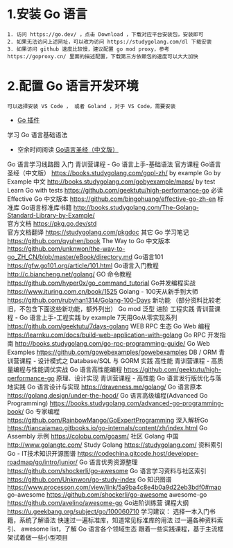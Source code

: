 

# 1.安装 Go 语言

```
1. 访问 https://go.dev/ ，点击 Download ，下载对应平台安装包，安装即可
2. 如果无法访问上述网址，可以改为访问 https://studygolang.com/dl 下载安装
3. 如果访问 github 速度比较慢，建议配置 go mod proxy，参考 https://goproxy.cn/ 里面的描述配置，下载第三方依赖包的速度可以大大加快
```

# 2.配置 Go 语言开发环境
```
可以选择安装 VS Code ， 或者 Goland ，对于 VS Code，需要安装
```
- [Go 插件](https://marketplace.visualstudio.com/items?itemName=golang.go)

学习 Go 语言基础语法
- 空余时间阅读 [Go语言圣经（中文版）](https://books.studygolang.com/gopl-zh/)


Go 语言学习线路图
    入门
        青训营课程 - Go 语言上手-基础语法
        官方课程
            Go语言圣经（中文版） https://books.studygolang.com/gopl-zh/
        by example
            Go by Example 中文 http://books.studygolang.com/gobyexample/maps/
        by test
            Learn Go with tests https://github.com/geektutu/high-performance-go
        必读
            Effective Go 中文版本 https://github.com/bingohuang/effective-go-zh-en
        标准库
            Go语言标准库书籍 http://books.studygolang.com/The-Golang-Standard-Library-by-Example/  
            官方文档  https://pkg.go.dev/std   
            官方文档翻译 https://studygolang.com/pkgdoc
        其它
            Go 学习笔记 https://github.com/qyuhen/book
            The Way to Go 中文版本 https://github.com/unknwon/the-way-to-go_ZH_CN/blob/master/eBook/directory.md
            Go语言101 https://gfw.go101.org/article/101.html
            Go语言入门教程 http://c.biancheng.net/golang/
            GO 命令教程 https://github.com/hyper0x/go_command_tutorial
            Go并发编程实战 https://www.ituring.com.cn/book/1525
            Golang - 100天从新手到大师 https://github.com/rubyhan1314/Golang-100-Days
        新功能 （部分资料比较老旧，不包含下面这些新功能，额外列出）
            Go mod
            泛型
    进阶
        工程实践
            青训营课程 - Go 语言上手-工程实践
        by example
            7天用Go从零实现系列 https://github.com/geektutu/7days-golang
        WEB RPC 生态
            Go Web 编程 https://learnku.com/docs/build-web-application-with-golang
            Go RPC 开发指南 http://books.studygolang.com/go-rpc-programming-guide/
            Go Web Examples https://github.com/gowebexamples/gowebexamples
        DB / ORM
            青训营课程 - 设计模式之 Database/SQL 与 GORM 实践
        高性能
            青训营课程 - 高质量编程与性能调优实战
            Go 语言高性能编程 https://github.com/geektutu/high-performance-go
        原理、设计实现
            青训营课程 - 高性能 Go 语言发行版优化与落地实践 
            Go 语言设计与实现 https://draveness.me/golang/
            Go 语言原本 https://golang.design/under-the-hood/
            Go 语言高级编程(Advanced Go Programming) https://books.studygolang.com/advanced-go-programming-book/
            Go 专家编程 https://github.com/RainbowMango/GoExpertProgramming
            深入解析Go https://tiancaiamao.gitbooks.io/go-internals/content/zh/index.html
            Go Assembly 示例 https://colobu.com/goasm/
    社区
        Golang 中国 http://www.golangtc.com/
        Study Golang https://studygolang.com/
    资料索引
        Go - IT技术知识开源图谱 https://codechina.gitcode.host/developer-roadmap/go/intro/junior/
        Go 语言优秀资源整理 https://github.com/shockerli/go-awesome
        Go 语言学习资料与社区索引 https://github.com/Unknwon/go-study-index
        Go 知识图谱 https://www.processon.com/view/link/5a9ba4c8e4b0a9d22eb3bdf0#map
        go-awesome https://github.com/shockerli/go-awesome
        awesome-go https://github.com/avelino/awesome-go
        Go进阶训练营 课程大纲 https://u.geekbang.org/subject/go/100060710
    学习建议：
        选择一本入门书籍，系统了解语法
        快速过一遍标准库，知道常见标准库的用法
        过一遍各种资料索引、 awesome list，了解 Go 语言各个领域生态
        跟着一些实践课程，基于主流框架试着做一些小型项目
